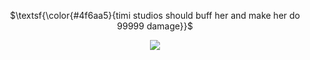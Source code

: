 <p align="center">
$\textsf{\color{#4f6aa5}{timi studios should buff her and make her do 99999 damage}}$
<p align="center">


<img src="https://i.imgur.com/FSj2BAb.png" />

